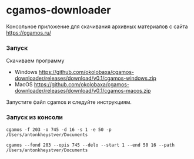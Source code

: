 # cgamos-downloader

Консольное приложение для скачивания архивных материалов с сайта https://cgamos.ru/

### Запуск
Скачиваем программу
* Windows https://github.com/okolobaxa/cgamos-downloader/releases/download/v0.1/cgamos-windows.zip
* MacOS https://github.com/okolobaxa/cgamos-downloader/releases/download/v0.1/cgamos-macos.zip

Запустите файл cgamos и следуйте инструкциям.

### Запуск из консоли
```
cgamos -f 203 -o 745 -d 16 -s 1 -e 50 -p /Users/antonkheystver/Documents
```
```
cgamos --fond 203 --opis 745 --delo --start 1 --end 50 16 --path /Users/antonkheystver/Documents
```
